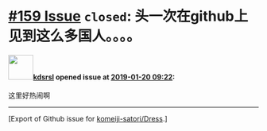 # [\#159 Issue](https://github.com/komeiji-satori/Dress/issues/159) `closed`: 头一次在github上见到这么多国人。。。。

#### <img src="https://avatars.githubusercontent.com/u/4360383?u=3c6a7412b61372bdcba2446bbb0f62a2eec41122&v=4" width="50">[kdsrsl](https://github.com/kdsrsl) opened issue at [2019-01-20 09:22](https://github.com/komeiji-satori/Dress/issues/159):

这里好热闹啊




-------------------------------------------------------------------------------



[Export of Github issue for [komeiji-satori/Dress](https://github.com/komeiji-satori/Dress).]
